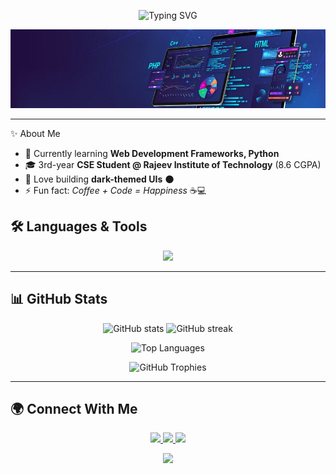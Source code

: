 <!-- Typing Effect -->
<p align="center">
  <img src="https://readme-typing-svg.herokuapp.com?font=Fira+Code&size=25&pause=1000&color=00C2FF&center=true&vCenter=true&width=600&lines=Hey%2C+I'm+Shivakumar+👋;Aspiring+Full+Stack+Developer+🚀;CSE+Student+%40+RIT+📚" alt="Typing SVG" />
</p>
<!-- Custom Banner -->
<p align="center">
  <img src="https://raw.githubusercontent.com/Shiva-0822/Shiva-0822/main/link.jpeg" alt="Shivakumar Banner" />
</p>


---
 ✨ About Me  
- 🔭 Currently learning **Web Development Frameworks, Python**   
- 🎓 3rd-year **CSE Student @ Rajeev Institute of Technology** (8.6 CGPA)  
- 🎨 Love building **dark-themed UIs** 🌑  
- ⚡ Fun fact: *Coffee + Code = Happiness* ☕💻  

## 🛠️ Languages & Tools  

<p align="center">
  <img src="https://skillicons.dev/icons?i=html,css,javascript,react,nextjs,tailwind,python,java,c,git,github,unity,vscode" />
</p>

---

## 📊 GitHub Stats  

<p align="center">
  <img src="https://github-readme-stats.vercel.app/api?username=Shiva-0822&show_icons=true&theme=tokyonight&hide_border=true" alt="GitHub stats" height="150"/>
  <img src="https://github-readme-streak-stats.herokuapp.com/?user=Shiva-0822&theme=tokyonight&hide_border=true" alt="GitHub streak" height="150"/>
</p>

<p align="center">
  <img src="https://github-readme-stats.vercel.app/api/top-langs/?username=Shiva-0822&layout=compact&theme=tokyonight&hide_border=true" alt="Top Languages" height="150"/>
</p>
<!-- GitHub Trophies - Colorful -->
<p align="center">
  <img src="https://github-profile-trophy.vercel.app/?username=Shiva-0822&theme=radical&row=1&column=7&margin-w=10&margin-h=10" alt="GitHub Trophies" />
</p>



---

## 🌍 Connect With Me  

<p align="center">
  <a href="https://yourportfolio.com">
    <img src="https://img.shields.io/badge/Portfolio-000000?style=for-the-badge&logo=vercel&logoColor=white" />
  </a>
  <!-- LinkedIn -->
  <a href="https://www.linkedin.com/in/m-shivakumar-498b07350/">
    <img src="https://img.shields.io/badge/LinkedIn-0077B5?style=for-the-badge&logo=linkedin&logoColor=white" />
  </a>
  
  <!-- Email -->
  <a href="mailto:mshivakumar0830@gmail.com">
    <img src="https://img.shields.io/badge/Email-EA4335?style=for-the-badge&logo=gmail&logoColor=white" />
  </a>
</p>


<!-- Footer Banner -->
<p align="center">
  <img src="https://capsule-render.vercel.app/api?type=waving&color=0:00C2FF,100:2D2D2D&height=150&section=footer&animation=fadeIn" />
</p>
